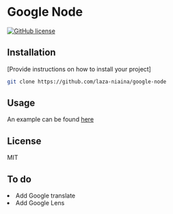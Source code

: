 # Google Node

[![GitHub license](https://img.shields.io/github/license/laza-niaina/google-node)](https://github.com/laza-niaina/google-node/blob/main/LICENSE)


## Installation

[Provide instructions on how to install your project]


````bash 
git clone https://github.com/laza-niaina/google-node
````


## Usage 
<p>An example can be found <a href="https://github.com/laza-niaina/google-node/blob/main/lib/example/test.js">here</a></p>

## License
MIT

## To do 
<li>Add Google translate</li>
<li>Add Google Lens</li>